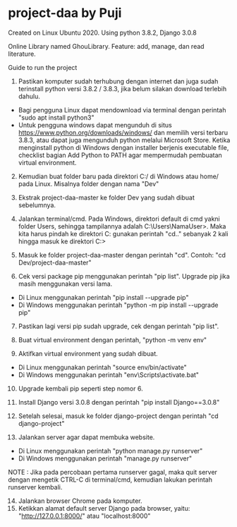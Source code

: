 # project-daa by Puji
Created on Linux Ubuntu 2020. Using python 3.8.2, Django 3.0.8

Online Library named GhouLibrary. 
Feature: add, manage, dan read literature.

Guide to run the project
1. Pastikan komputer sudah terhubung dengan internet dan juga sudah terinstall python versi 3.8.2 / 3.8.3, jika belum silakan download terlebih dahulu.
-	Bagi pengguna Linux dapat mendownload via terminal dengan perintah "sudo apt install python3"
-	Untuk pengguna windows dapat mengunduh di situs https://www.python.org/downloads/windows/ dan memilih versi terbaru 3.8.3, atau dapat juga mengunduh python melalui Microsoft Store.
Ketika menginstall python di Windows dengan installer berjenis executable file, checklist bagian Add Python to PATH agar mempermudah pembuatan virtual environment.

2. Kemudian buat folder baru pada direktori C:/ di Windows atau home/ pada Linux. Misalnya folder dengan nama "Dev"

3. Ekstrak project-daa-master ke folder Dev yang sudah dibuat sebelumnya.

4. Jalankan terminal/cmd. Pada Windows, direktori default di cmd yakni folder Users, sehingga tampilannya adalah C:\Users\NamaUser\>. Maka kita harus pindah ke direktori C: gunakan perintah "cd.." sebanyak 2 kali hingga masuk ke direktori C:\>

5. Masuk ke folder project-daa-master dengan perintah "cd". Contoh: "cd Dev/project-daa-master"

6. Cek versi package pip menggunakan perintah "pip list". Upgrade pip jika masih menggunakan versi lama.
-	Di Linux menggunakan perintah "pip install --upgrade pip"
-	Di Windows menggunakan perintah "python -m pip install --upgrade pip"

7. Pastikan lagi versi pip sudah upgrade, cek dengan perintah "pip list".

8. Buat virtual environment dengan perintah, "python -m venv env"

9. Aktifkan virtual environment yang sudah dibuat.
-	Di Linux menggunakan perintah "source env/bin/activate"
-	Di Windows menggunakan perintah "env\Scripts\activate.bat"

10. Upgrade kembali pip seperti step nomor 6.

11. Install Django versi 3.0.8 dengan perintah "pip install Django==3.0.8"

12. Setelah selesai, masuk ke folder django-project dengan perintah "cd django-project"

13. Jalankan server agar dapat membuka website.
-	Di Linux menggunakan perintah "python manage.py runserver"
-	Di Windows menggunakan perintah "manage.py runserver"

NOTE : Jika pada percobaan pertama runserver gagal, maka quit server dengan mengetik CTRL-C di terminal/cmd, kemudian lakukan perintah runserver kembali.

14. Jalankan browser Chrome pada komputer.
15. Ketikkan alamat default server Django pada browser, yaitu: "http://127.0.0.1:8000/" atau "localhost:8000"

